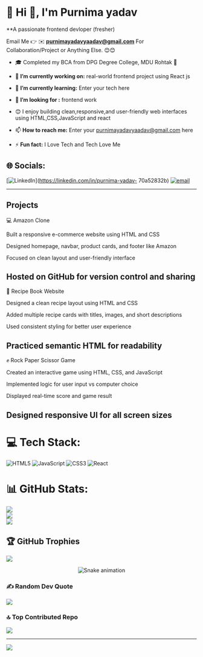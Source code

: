 # 💫 Hi 👋, I'm Purnima yadav
**A passionate frontend devloper (fresher)

Email Me 👉 ✉️ **purnimayadavyaadav@gmail.com** For Collaboration/Project or Anything Else. 😊😊
- 🎓 Completed my BCA from DPG Degree College, MDU Rohtak 🏫
- 🔭 **I’m currently working on:** real-world frontend project using React js
- 🌱 **I’m currently learning:** Enter your tech here
- 🤔 **I’m looking for :** frontend work
- 😊 I enjoy building clean,responsive,and user-friendly web interfaces using HTML,CSS,JavaScript and react
- 📫 **How to reach me:** Enter your purnimayadavyaadav@gmail.com here
  


- ⚡ **Fun fact:** I Love Tech and Tech Love Me
## 🌐 Socials:
[![LinkedIn](https://img.shields.io/badge/LinkedIn-%230077B5.svg?logo=linkedin&logoColor=white)](https://linkedin.com/in/purnima-yadav-
70a52832b) [![email](https://img.shields.io/badge/Email-D14836?logo=gmail&logoColor=white)](mailto:purnimayadavyaadav@gmail.com) 

---
## Projects

💻 Amazon Clone

Built a responsive e-commerce website using HTML and CSS

Designed homepage, navbar, product cards, and footer like Amazon

Focused on clean layout and user-friendly interface

Hosted on GitHub for version control and sharing
---
📖 Recipe Book Website

Designed a clean recipe layout using HTML and CSS

Added multiple recipe cards with titles, images, and short descriptions

Used consistent styling for better user experience

Practiced semantic HTML for readability
---
✊ Rock Paper Scissor Game

Created an interactive game using HTML, CSS, and JavaScript

Implemented logic for user input vs computer choice

Displayed real-time score and game result

Designed responsive UI for all screen sizes
---

# 💻 Tech Stack:
![HTML5](https://img.shields.io/badge/html5-%23E34F26.svg?style=for-the-badge&logo=html5&logoColor=white) ![JavaScript](https://img.shields.io/badge/javascript-%23323330.svg?style=for-the-badge&logo=javascript&logoColor=%23F7DF1E) ![CSS3](https://img.shields.io/badge/css3-%231572B6.svg?style=for-the-badge&logo=css3&logoColor=white) ![React](https://img.shields.io/badge/react-%2320232a.svg?style=for-the-badge&logo=react&logoColor=%2361DAFB)
# 📊 GitHub Stats:
![](https://github-readme-stats.vercel.app/api?username=shaluyadav1231&theme=dark&hide_border=false&include_all_commits=true&count_private=false)<br/>
![](https://nirzak-streak-stats.vercel.app/?user=shaluyadav1231&theme=dark&hide_border=false)<br/>
![](https://github-readme-stats.vercel.app/api/top-langs/?username=shaluyadav1231&theme=dark&hide_border=false&include_all_commits=true&count_private=false&layout=compact)

## 🏆 GitHub Trophies
![](https://github-profile-trophy.vercel.app/?username=shaluyadav1231&theme=radical&no-frame=false&no-bg=true&margin-w=4)

<!-- Snake Game Repo View -->

<div align="center">
  <img src="https://profile-readme-generator.com/assets/snake.svg" alt="Snake animation" />
</div>

### ✍️ Random Dev Quote
![](https://quotes-github-readme.vercel.app/api?type=horizontal&theme=radical)

### 🔝 Top Contributed Repo
![](https://github-contributor-stats.vercel.app/api?username=shaluyadav1231&limit=5&theme=dark&combine_all_yearly_contributions=true)

---
[![](https://visitcount.itsvg.in/api?id=shaluyadav1231&icon=0&color=0)](https://visitcount.itsvg.in)

<!-- Proudly created with GPRM ( https://gprm.itsvg.in ) -->
